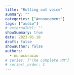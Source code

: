 ```yaml
---
title: "Rolling out voice"
summary: ""
categories: ["Annoucement"]
tags: ["audio"]
# externalUrl: ""
showSummary: true
date: 2023-01-18
draft: false
showauthor: false
authors:
  - nunocoracao
# series: ["The Complete PM"]
# series\_order: 1
---
```


